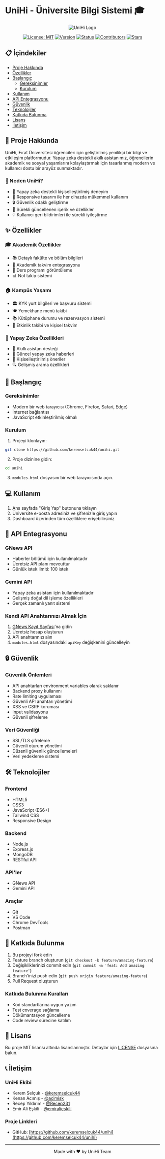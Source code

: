 # UniHi - Üniversite Bilgi Sistemi 🎓

<div align="center">

![UniHi Logo](photos/unihilogo.png)

[![License: MIT](https://img.shields.io/badge/License-MIT-yellow.svg)](https://opensource.org/licenses/MIT)
[![Version](https://img.shields.io/badge/Version-2.0-blue.svg)](https://github.com/keremselcuk44/unihi)
[![Status](https://img.shields.io/badge/Status-Active-success.svg)](https://github.com/keremselcuk44/unihi)
[![Contributors](https://img.shields.io/github/contributors/keremselcuk44/unihi)](https://github.com/keremselcuk44/unihi/graphs/contributors)
[![Stars](https://img.shields.io/github/stars/keremselcuk44/unihi)](https://github.com/keremselcuk44/unihi/stargazers)

</div>

## 📋 İçindekiler

- [Proje Hakkında](#-proje-hakkında)
- [Özellikler](#-özellikler)
- [Başlangıç](#-başlangıç)
  - [Gereksinimler](#gereksinimler)
  - [Kurulum](#kurulum)
- [Kullanım](#-kullanım)
- [API Entegrasyonu](#-api-entegrasyonu)
- [Güvenlik](#-güvenlik)
- [Teknolojiler](#-teknolojiler)
- [Katkıda Bulunma](#-katkıda-bulunma)
- [Lisans](#-lisans)
- [İletişim](#-iletişim)

## 🎯 Proje Hakkında

UniHi, Fırat Üniversitesi öğrencileri için geliştirilmiş yenilikçi bir bilgi ve etkileşim platformudur. Yapay zeka destekli akıllı asistanımız, öğrencilerin akademik ve sosyal yaşamlarını kolaylaştırmak için tasarlanmış modern ve kullanıcı dostu bir arayüz sunmaktadır.

### 🌟 Neden UniHi?

- 🤖 Yapay zeka destekli kişiselleştirilmiş deneyim
- 📱 Responsive tasarım ile her cihazda mükemmel kullanım
- 🔒 Güvenlik odaklı geliştirme
- 🚀 Sürekli güncellenen içerik ve özellikler
- 💡 Kullanıcı geri bildirimleri ile sürekli iyileştirme

## ✨ Özellikler

### 🎓 Akademik Özellikler
- 📚 Detaylı fakülte ve bölüm bilgileri
- 📅 Akademik takvim entegrasyonu
- 📝 Ders programı görüntüleme
- 📊 Not takip sistemi

### 🏠 Kampüs Yaşamı
- 🏛️ KYK yurt bilgileri ve başvuru sistemi
- 🍽️ Yemekhane menü takibi
- 📚 Kütüphane durumu ve rezervasyon sistemi
- 🎯 Etkinlik takibi ve kişisel takvim

### 🤖 Yapay Zeka Özellikleri
- 💬 Akıllı asistan desteği
- 📰 Güncel yapay zeka haberleri
- 🎯 Kişiselleştirilmiş öneriler
- 🔍 Gelişmiş arama özellikleri

## 🚀 Başlangıç

### Gereksinimler

- Modern bir web tarayıcısı (Chrome, Firefox, Safari, Edge)
- İnternet bağlantısı
- JavaScript etkinleştirilmiş olmalı

### Kurulum

1. Projeyi klonlayın:
```bash
git clone https://github.com/keremselcuk44/unihi.git
```

2. Proje dizinine gidin:
```bash
cd unihi
```

3. `modules.html` dosyasını bir web tarayıcısında açın.

## 💻 Kullanım

1. Ana sayfada "Giriş Yap" butonuna tıklayın
2. Üniversite e-posta adresiniz ve şifrenizle giriş yapın
3. Dashboard üzerinden tüm özelliklere erişebilirsiniz

## 🔌 API Entegrasyonu

### GNews API
- Haberler bölümü için kullanılmaktadır
- Ücretsiz API planı mevcuttur
- Günlük istek limiti: 100 istek

### Gemini API
- Yapay zeka asistanı için kullanılmaktadır
- Gelişmiş doğal dil işleme özellikleri
- Gerçek zamanlı yanıt sistemi

### Kendi API Anahtarınızı Almak İçin

1. [GNews Kayıt Sayfası](https://gnews.io/register)'na gidin
2. Ücretsiz hesap oluşturun
3. API anahtarınızı alın
4. `modules.html` dosyasındaki `apiKey` değişkenini güncelleyin

## 🔒 Güvenlik

### Güvenlik Önlemleri
- API anahtarları environment variables olarak saklanır
- Backend proxy kullanımı
- Rate limiting uygulaması
- Güvenli API anahtarı yönetimi
- XSS ve CSRF koruması
- Input validasyonu
- Güvenli şifreleme

### Veri Güvenliği
- SSL/TLS şifreleme
- Güvenli oturum yönetimi
- Düzenli güvenlik güncellemeleri
- Veri yedekleme sistemi

## 🛠️ Teknolojiler

### Frontend
- HTML5
- CSS3
- JavaScript (ES6+)
- Tailwind CSS
- Responsive Design

### Backend
- Node.js
- Express.js
- MongoDB
- RESTful API

### API'ler
- GNews API
- Gemini API

### Araçlar
- Git
- VS Code
- Chrome DevTools
- Postman

## 🤝 Katkıda Bulunma

1. Bu projeyi fork edin
2. Feature branch oluşturun (`git checkout -b feature/amazing-feature`)
3. Değişikliklerinizi commit edin (`git commit -m 'feat: Add amazing feature'`)
4. Branch'inizi push edin (`git push origin feature/amazing-feature`)
5. Pull Request oluşturun

### Katkıda Bulunma Kuralları
- Kod standartlarına uygun yazım
- Test coverage sağlama
- Dökümantasyon güncelleme
- Code review sürecine katılım

## 📄 Lisans

Bu proje MIT lisansı altında lisanslanmıştır. Detaylar için [LICENSE](LICENSE) dosyasına bakın.

## 📞 İletişim

### UniHi Ekibi
- Kerem Selçuk - [@keremselcuk44](https://github.com/keremselcuk44)
- Kenan Acımış -  [@acimisk](https://github.com/acimisk)
- Recep Yıldırım - [@Recep231](https://github.com/Recep231)
- Emir Ali Eşkili - [@emiralieskili](https://github.com/emiralieskili)

### Proje Linkleri
- GitHub: [https://github.com/keremselcuk44/unihi](https://github.com/keremselcuk44/unihi)

---

<div align="center">
Made with ❤️ by UniHi Team
</div>
